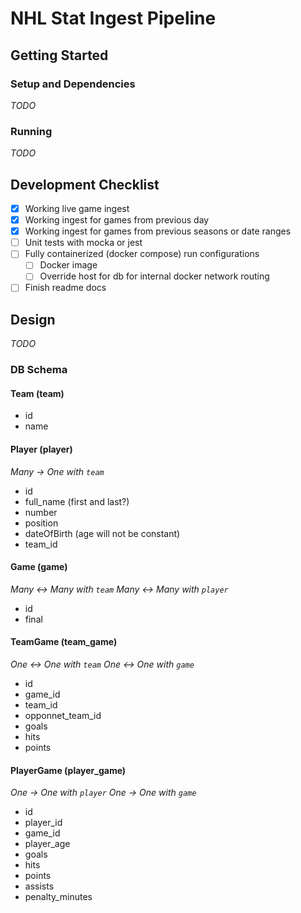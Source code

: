 # NHL Stat Ingest Pipeline

## Getting Started

### Setup and Dependencies

_TODO_

### Running

_TODO_

## Development Checklist

- [x] Working live game ingest
- [x] Working ingest for games from previous day
- [x] Working ingest for games from previous seasons or date ranges
- [ ] Unit tests with mocka or jest
- [ ] Fully containerized (docker compose) run configurations
  - [ ] Docker image
  - [ ] Override host for db for internal docker network routing
- [ ] Finish readme docs

## Design

_TODO_

### DB Schema

#### Team (team)

- id
- name

#### Player (player)

_Many -> One with `team`_

- id
- full_name (first and last?)
- number
- position
- dateOfBirth (age will not be constant)
- team_id

#### Game (game)

_Many <-> Many with `team`_
_Many <-> Many with `player`_

- id
- final

#### TeamGame (team_game)

_One <-> One with `team`_
_One <-> One with `game`_

- id
- game_id
- team_id
- opponnet_team_id
- goals
- hits
- points

#### PlayerGame (player_game)

_One -> One with `player`_
_One -> One with `game`_

- id
- player_id
- game_id
- player_age
- goals
- hits
- points
- assists
- penalty_minutes
